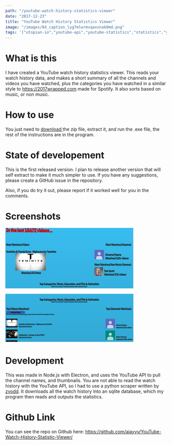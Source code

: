 ```yaml
---
path: "/youtube-watch-history-statistics-viewer"
date: "2017-12-23"
title: "YouTube Watch History Statistics Viewer"
image: "/images/84_caption_lyg7mlwrmvqaxxnak0md.png"
tags: '["utopian-io","youtube-api","youtube-statistics","statistics","year-in-review"]'
---
```


# What is this

I have created a YouTube watch history statistics viewer. This reads your watch history data, and makes a short summary of all the channels and videos you have watched, plus the categories you have watched in a similar style to https://2017wrapped.com made for Spotify. It also sorts based on music, or non music.

# How to use

You just need to [download ](https://github.com/ajayyy/YouTube-Watch-History-Statistic-Viewer/releases) the zip file, extract it, and run the .exe file, the rest of the instructions are in the program.

# State of developement

This is the first released version. I plan to release another version that will self extract to make it much simpler to use. If you have any suggestions, please create a GitHub issue in the repository.

Also, if you do try it out, please report if it worked well for you in the comments.

# Screenshots

![screenshot1.png](./images/lyg7mlwrmvqaxxnak0md.png)

![screenshot2.png](./images/tcto9mxfvflfa0vl66ai.png)


# Development

This was made in Node.js with Electron, and uses the YouTube API to pull the channel names, and thumbnails. You are not able to read the watch history with the YouTube API, so I had to use a python scraper written by [zvodd](https://github.com/zvodd/Youtube-Watch-History-Scraper). It downloads all the watch history into an sqlite database, which my program then reads and outputs the statistics.

# Github Link

You can see the repo on Github here: https://github.com/ajayyy/YouTube-Watch-History-Statistic-Viewer/

